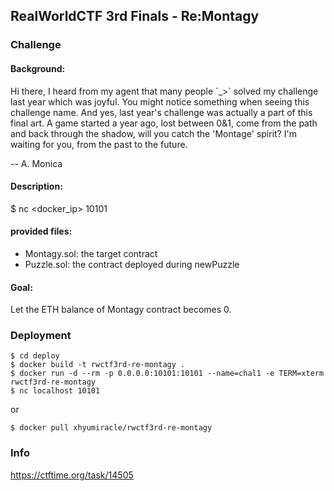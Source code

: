 RealWorldCTF 3rd Finals - Re:Montagy
-----------------------

### Challenge
#### Background:

Hi there, I heard from my agent that many people ´\_>\` solved my challenge last year which was joyful.
You might notice something when seeing this challenge name. And yes, last year's challenge was actually a part of this final art.
A game started a year ago, lost between 0&1, come from the path and back through the shadow, will you catch the 'Montage' spirit?
I'm waiting for you, from the past to the future.

-- A. Monica

#### Description:

$ nc <docker_ip> 10101

#### provided files:

- Montagy.sol: the target contract
- Puzzle.sol: the contract deployed during newPuzzle

#### Goal:

Let the ETH balance of Montagy contract becomes 0.

### Deployment
```
$ cd deploy
$ docker build -t rwctf3rd-re-montagy .
$ docker run -d --rm -p 0.0.0.0:10101:10101 --name=chal1 -e TERM=xterm rwctf3rd-re-montagy
$ nc localhost 10101
```
or
```
$ docker pull xhyumiracle/rwctf3rd-re-montagy
```

### Info
https://ctftime.org/task/14505
